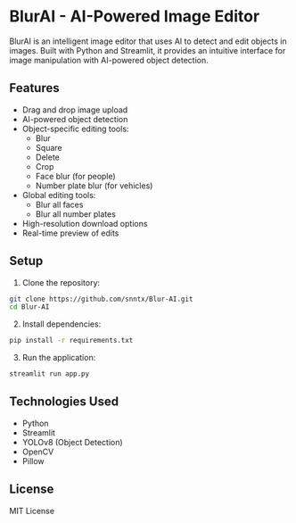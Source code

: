 # BlurAI - AI-Powered Image Editor

BlurAI is an intelligent image editor that uses AI to detect and edit objects in images. Built with Python and Streamlit, it provides an intuitive interface for image manipulation with AI-powered object detection.

## Features

- Drag and drop image upload
- AI-powered object detection
- Object-specific editing tools:
  - Blur
  - Square
  - Delete
  - Crop
  - Face blur (for people)
  - Number plate blur (for vehicles)
- Global editing tools:
  - Blur all faces
  - Blur all number plates
- High-resolution download options
- Real-time preview of edits

## Setup

1. Clone the repository:
```bash
git clone https://github.com/snntx/Blur-AI.git
cd Blur-AI
```

2. Install dependencies:
```bash
pip install -r requirements.txt
```

3. Run the application:
```bash
streamlit run app.py
```

## Technologies Used

- Python
- Streamlit
- YOLOv8 (Object Detection)
- OpenCV
- Pillow

## License

MIT License 